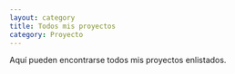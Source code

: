 ```yaml
---
layout: category
title: Todos mis proyectos
category: Proyecto
---
```


Aquí pueden encontrarse todos mis proyectos enlistados.